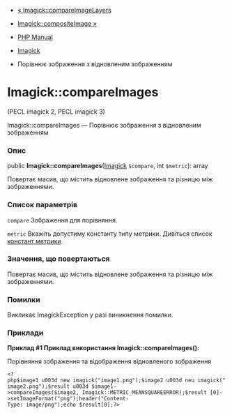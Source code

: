 - [« Imagick::compareImageLayers](imagick.compareimagelayers.md)
- [Imagick::compositeImage »](imagick.compositeimage.md)

- [PHP Manual](index.md)
- [Imagick](class.imagick.md)
- Порівнює зображення з відновленим зображенням

# Imagick::compareImages

(PECL imagick 2, PECL imagick 3)

Imagick::compareImages — Порівнює зображення з відновленим
зображенням

### Опис

public **Imagick::compareImages**([Imagick](class.imagick.md)
`$compare`, int `$metric`): array

Повертає масив, що містить відновлене зображення та різницю
між зображеннями.

### Список параметрів

`compare`
Зображення для порівняння.

`metric`
Вкажіть допустиму константу типу метрики. Дивіться список [констант
метрики](imagick.constants.md#imagick.constants.metric).

### Значення, що повертаються

Повертає масив, що містить відновлене зображення та різницю
між зображеннями.

### Помилки

Викликає ImagickException у разі виникнення помилки.

### Приклади

**Приклад #1 Приклад використання **Imagick::compareImages()**:**

Порівняння зображення та відображення відновленого зображення

` <?php$image1 u003d new imagick("image1.png");$image2 u003d neu imagick("image2.png");$result u003d $image1->compareImages($image2, Imagick::METRIC_MEANSQUAREERROR);$result [0]->setImageFormat("png");header("Content-Type: image/png");echo $result[0];?> `
